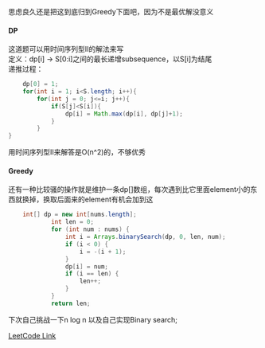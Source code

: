 思虑良久还是把这到底归到Greedy下面吧，因为不是最优解没意义

#### DP
这道题可以用时间序列型II的解法来写  
定义：dp[i] -> S[0:i]之间的最长递增subsequence，以S[i]为结尾  
递推过程：  
```java
    dp[0] = 1;
    for(int i = 1; i<S.length; i++){
        for(int j = 0; j<=i; j++){
            if(S[j]<S[i]){ 
                dp[i] = Math.max(dp[i], dp[j]+1);
            }
        }
}
```
用时间序列型II来解答是O(n^2)的，不够优秀

#### Greedy
还有一种比较骚的操作就是维护一条dp[]数组，每次遇到比它里面element小的东西就换掉，换取后面来的element有机会加到这
```java
    int[] dp = new int[nums.length];
            int len = 0;
            for (int num : nums) {
                int i = Arrays.binarySearch(dp, 0, len, num);
                if (i < 0) {
                    i = -(i + 1);
                }
                dp[i] = num;
                if (i == len) {
                    len++;
                }
            }
            return len;
```
下次自己挑战一下n log n 以及自己实现Binary search;

[LeetCode Link](https://leetcode.com/problems/longest-increasing-subsequence/)